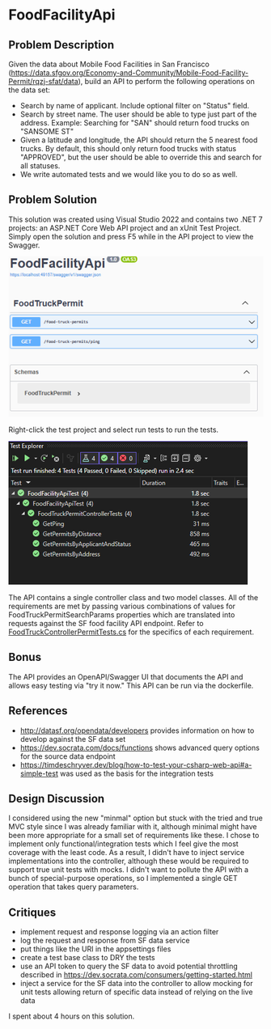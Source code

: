 # FoodFacilityApi

## Problem Description
Given the data about Mobile Food Facilities in San Francisco (https://data.sfgov.org/Economy-and-Community/Mobile-Food-Facility-Permit/rqzj-sfat/data), build an API to perform the following operations on the data set:

- Search by name of applicant. Include optional filter on "Status" field.
- Search by street name. The user should be able to type just part of the address. Example: Searching for "SAN" should return food trucks on "SANSOME ST"
- Given a latitude and longitude, the API should return the 5 nearest food trucks. By default, this should only return food trucks with status "APPROVED", but the user should be able to override this and search for all statuses.
- We write automated tests and we would like you to do so as well.

## Problem Solution
This solution was created using Visual Studio 2022 and contains two .NET 7 projects: an ASP.NET Core Web API project and an xUnit Test Project.  Simply open the solution and press F5 while in the API project to view the Swagger.  

![Swagger](Swagger.png)

Right-click the test project and select run tests to run the tests.

![Tests](Tests.png)

The API contains a single controller class and two model classes.  All of the requirements are met by passing various combinations of values for FoodTruckPermitSearchParams properties which are translated into requests against the SF food facility API endpoint.  Refer to [FoodTruckControllerPermitTests.cs](FoodFacilityApiTest\FoodTruckControllerPermitTests.cs) for the specifics of each requirement.

## Bonus
The API provides an OpenAPI/Swagger UI that documents the API and allows easy testing via "try it now."  This API can be run via the dockerfile.

## References
- http://datasf.org/opendata/developers provides information on how to develop against the SF data set
- https://dev.socrata.com/docs/functions shows advanced query options for the source data endpoint
- https://timdeschryver.dev/blog/how-to-test-your-csharp-web-api#a-simple-test was used as the basis for the integration tests

## Design Discussion
I considered using the new "minmal" option but stuck with the tried and true MVC style since I was already familiar with it, although minimal might have been more appropriate for a small set of requirements like these.  I chose to implement only functional/integration tests which I feel give the most coverage with the least code.  As a result, I didn't have to inject service implementations into the controller, although these would be required to support true unit tests with mocks.  I didn't want to pollute the API with a bunch of special-purpose operations, so I implemented a single GET operation that takes query parameters.

## Critiques
- implement request and response logging via an action filter
- log the request and response from SF data service
- put things like the URI in the appsettings files
- create a test base class to DRY the tests
- use an API token to query the SF data to avoid potential throttling described in https://dev.socrata.com/consumers/getting-started.html
- inject a service for the SF data into the controller to allow mocking for unit tests allowing return of specific data instead of relying on the live data

I spent about 4 hours on this solution.

